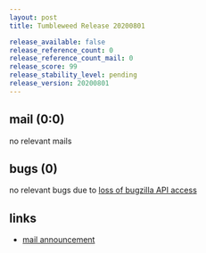```yaml
---
layout: post
title: Tumbleweed Release 20200801

release_available: false
release_reference_count: 0
release_reference_count_mail: 0
release_score: 99
release_stability_level: pending
release_version: 20200801
---
```


## mail (0:0)

no relevant mails

## bugs (0)

<!--more-->

no relevant bugs due to [loss of bugzilla API access](https://bugzilla.opensuse.org/show_bug.cgi?id=1157722)



## links

- [mail announcement](https://lists.opensuse.org/opensuse-factory/2020-08/msg00006.html)
